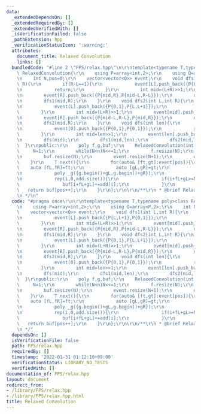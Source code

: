 ```yaml
---
data:
  _extendedDependsOn: []
  _extendedRequiredBy: []
  _extendedVerifiedWith: []
  _isVerificationFailed: false
  _pathExtension: hpp
  _verificationStatusIcon: ':warning:'
  attributes:
    document_title: Relaxed Convolution
    links: []
  bundledCode: "#line 2 \"FPS/relax.hpp\"\n\r\ntemplate<typename T,typename poly>class\
    \ RelaxedConvolution{\r\n    using P=array<int,2>;\r\n    using Q=array<P,2>;\r\
    \n    int N,pos=0;\r\n    vector<vector<Q>> event;\r\n    void dfs1(int L,int\
    \ R){\r\n        if(R-L==1){\r\n            event[L].push_back({P{L,L+1},P{0,1}});\r\
    \n            return;\r\n        }\r\n        int mid=(L+R)>>1;\r\n        event[mid].push_back({P{L,mid},P{mid-L,R-L}});\r\
    \n        event[R].push_back({P{mid,R},P{mid-L,R-L}});\r\n        dfs1(L,mid);\r\
    \n        dfs1(mid,R);\r\n    }\r\n    void dfs2(int L,int R){\r\n        if(R-L==1){\r\
    \n            event[L].push_back({P{0,1},P{L,L+1}});\r\n            return;\r\n\
    \        }\r\n        int mid=(L+R)>>1;\r\n        event[mid].push_back({P{mid-L,R-L},P{L,mid}});\r\
    \n        event[R].push_back({P{mid-L,R-L},P{mid,R}});\r\n        dfs2(L,mid);\r\
    \n        dfs2(mid,R);\r\n    }\r\n    void dfs(int len){\r\n        if(len==1){\r\
    \n            event[0].push_back({P{0,1},P{0,1}});\r\n            return;\r\n\
    \        }\r\n        int mid=len>>1;\r\n        event[len].push_back({P{mid,len},P{mid,len}});\r\
    \n        dfs(mid);\r\n        dfs1(mid,len);\r\n        dfs2(mid,len);\r\n  \
    \  }\r\npublic:\r\n    poly f,g,buf;\r\n    RelaxedConvolution(int n){\r\n   \
    \     N=1;\r\n        while(N<n)N<<=1;\r\n        f.resize(N);\r\n        g.resize(N);\r\
    \n        buf.resize(N);\r\n        event.resize(N+1);\r\n        dfs(N);\r\n\
    \    }\r\n    T next(){\r\n        for(auto& [ft,gt]:event[pos]){\r\n        \
    \    auto [fL,fR]=ft;\r\n            auto [gL,gR]=gt;\r\n            poly _f({f.begin()+fL,f.begin()+fR});\r\
    \n            poly _g({g.begin()+gL,g.begin()+gR});\r\n            auto add=_f*_g;\r\
    \n            rep(i,0,add.size()){\r\n                if(i+fL+gL>=N)break;\r\n\
    \                buf[i+fL+gL]+=add[i];\r\n            }\r\n        }\r\n     \
    \   return buf[pos++];\r\n    }\r\n};\r\n\r\n/**\r\n * @brief Relaxed Convolution\r\
    \n */\n"
  code: "#pragma once\r\n\r\ntemplate<typename T,typename poly>class RelaxedConvolution{\r\
    \n    using P=array<int,2>;\r\n    using Q=array<P,2>;\r\n    int N,pos=0;\r\n\
    \    vector<vector<Q>> event;\r\n    void dfs1(int L,int R){\r\n        if(R-L==1){\r\
    \n            event[L].push_back({P{L,L+1},P{0,1}});\r\n            return;\r\n\
    \        }\r\n        int mid=(L+R)>>1;\r\n        event[mid].push_back({P{L,mid},P{mid-L,R-L}});\r\
    \n        event[R].push_back({P{mid,R},P{mid-L,R-L}});\r\n        dfs1(L,mid);\r\
    \n        dfs1(mid,R);\r\n    }\r\n    void dfs2(int L,int R){\r\n        if(R-L==1){\r\
    \n            event[L].push_back({P{0,1},P{L,L+1}});\r\n            return;\r\n\
    \        }\r\n        int mid=(L+R)>>1;\r\n        event[mid].push_back({P{mid-L,R-L},P{L,mid}});\r\
    \n        event[R].push_back({P{mid-L,R-L},P{mid,R}});\r\n        dfs2(L,mid);\r\
    \n        dfs2(mid,R);\r\n    }\r\n    void dfs(int len){\r\n        if(len==1){\r\
    \n            event[0].push_back({P{0,1},P{0,1}});\r\n            return;\r\n\
    \        }\r\n        int mid=len>>1;\r\n        event[len].push_back({P{mid,len},P{mid,len}});\r\
    \n        dfs(mid);\r\n        dfs1(mid,len);\r\n        dfs2(mid,len);\r\n  \
    \  }\r\npublic:\r\n    poly f,g,buf;\r\n    RelaxedConvolution(int n){\r\n   \
    \     N=1;\r\n        while(N<n)N<<=1;\r\n        f.resize(N);\r\n        g.resize(N);\r\
    \n        buf.resize(N);\r\n        event.resize(N+1);\r\n        dfs(N);\r\n\
    \    }\r\n    T next(){\r\n        for(auto& [ft,gt]:event[pos]){\r\n        \
    \    auto [fL,fR]=ft;\r\n            auto [gL,gR]=gt;\r\n            poly _f({f.begin()+fL,f.begin()+fR});\r\
    \n            poly _g({g.begin()+gL,g.begin()+gR});\r\n            auto add=_f*_g;\r\
    \n            rep(i,0,add.size()){\r\n                if(i+fL+gL>=N)break;\r\n\
    \                buf[i+fL+gL]+=add[i];\r\n            }\r\n        }\r\n     \
    \   return buf[pos++];\r\n    }\r\n};\r\n\r\n/**\r\n * @brief Relaxed Convolution\r\
    \n */"
  dependsOn: []
  isVerificationFile: false
  path: FPS/relax.hpp
  requiredBy: []
  timestamp: '2022-01-31 01:12:16+09:00'
  verificationStatus: LIBRARY_NO_TESTS
  verifiedWith: []
documentation_of: FPS/relax.hpp
layout: document
redirect_from:
- /library/FPS/relax.hpp
- /library/FPS/relax.hpp.html
title: Relaxed Convolution
---
```

